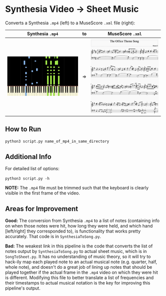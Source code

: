 # Synthesia Video -> Sheet Music

Converts a Synthesia `.mp4` (left) to a MuseScore `.xml` file (right):

Synthesia `.mp4`            | to | MuseScore `.xml`
:-------------------------:|:-:|:-------------------------:
![Synthesia](imgs/synthesia.png "Synthesia") | => | ![MuseScore](imgs/musescore.png "Musescore")

## How to Run

`python3 script.py name_of_mp4_in_same_directory`

## Additional Info

For detailed list of options:

`python3 script.py -h`

**NOTE:** The `.mp4` file must be trimmed such that the keyboard is clearly visible in the first frame of the video.

## Areas for Improvement

**Good:** The conversion from Synthesia `.mp4` to a list of notes (containing info on when those notes were hit, how long they were held, and which hand [left/right] they corresponded to), is functionality that works pretty accurately. That code is in `SynthesiaToSong.py`.

**Bad:** The weakest link in this pipeline is the code that converts the list of notes output by `SynthesiaToSong.py` to actual sheet music, which is in `SongToSheet.py`. It has no understanding of music theory, so it will try to hack-ily map each played note to an actual musical note (e.g. quarter, half, whole note), and doesn't do a great job of lining up notes that should be played together if the actual frame in the `.mp4` video on which they were hit is different. Modifying this file to better translate a list of frequencies and their timestamps to actual musical notation is the key for improving this pipeline's output.